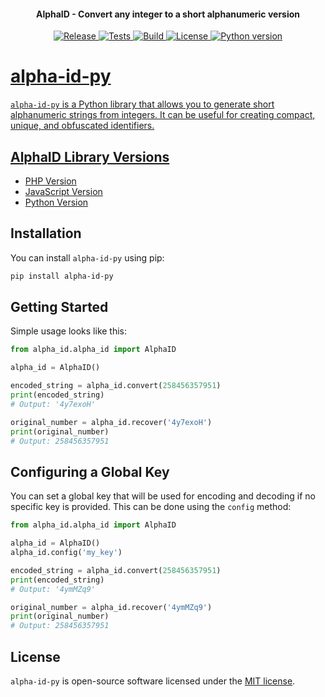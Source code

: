 <h4 align="center">AlphaID - Convert any integer to a short alphanumeric version</h4>

<p align="center">
   <a href="https://github.com/devknown/alpha-id-py/releases">
   <img alt="Release" src="https://img.shields.io/github/v/release/devknown/alpha-id-py?v=1">
   <a href="#">
   <img alt="Tests" src="https://github.com/devknown/alpha-id-py/actions/workflows/tests.yml/badge.svg">
   <a href="#">
   <img alt="Build" src="https://github.com/devknown/alpha-id-py/actions/workflows/build.yml/badge.svg">
   <a href="https://github.com/devknown/alpha-id-py/blob/main/LICENSE">
   <img alt="License" src="https://img.shields.io/github/license/devknown/alpha-id-py">
   <a href="https://pypi.org/project/alpha-id-py/">
   <img alt="Python version" src="https://img.shields.io/pypi/pyversions/alpha-id-py.svg">
</p>

# alpha-id-py

`alpha-id-py` is a Python library that allows you to generate short alphanumeric strings from integers. It can be useful for creating compact, unique, and obfuscated identifiers.

## AlphaID Library Versions

- [PHP Version](https://github.com/devknown/alpha-id)
- [JavaScript Version](https://github.com/devknown/alpha-id-js)
- [Python Version](https://github.com/devknown/alpha-id-py)

## Installation

You can install `alpha-id-py` using pip:

```bash
pip install alpha-id-py
```

## Getting Started

Simple usage looks like this:

```python
from alpha_id.alpha_id import AlphaID

alpha_id = AlphaID()

encoded_string = alpha_id.convert(258456357951)
print(encoded_string)
# Output: '4y7exoH'

original_number = alpha_id.recover('4y7exoH')
print(original_number)
# Output: 258456357951
```

## Configuring a Global Key

You can set a global key that will be used for encoding and decoding if no specific key is provided. This can be done using the `config` method:

```python
from alpha_id.alpha_id import AlphaID

alpha_id = AlphaID()
alpha_id.config('my_key')

encoded_string = alpha_id.convert(258456357951)
print(encoded_string)
# Output: '4ymMZq9'

original_number = alpha_id.recover('4ymMZq9')
print(original_number)
# Output: 258456357951
```

## License

`alpha-id-py` is open-source software licensed under the [MIT license](https://opensource.org/licenses/MIT).
